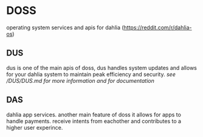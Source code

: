 # DOSS
operating system services and apis for dahlia (https://reddit.com/r/dahlia-os)

## DUS
dus is one of the main apis of doss, dus handles system updates and allows for your dahlia system to maintain peak efficiency and security. *see /DUS/DUS.md for more information and for documentation*

## DAS
dahlia app services. another main feature of doss it allows for apps to handle payments. receive intents from eachother and contributes to a higher user experince.
